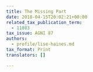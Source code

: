 ```yaml
---
title: The Missing Part
date: 2018-04-15T20:02:21+00:00
related_tax_publication_term:
  - 11083
tax_issue: AGNI 87
authors:
  - profile/lise-haines.md
tax_format: Print
translators: []

---
```

